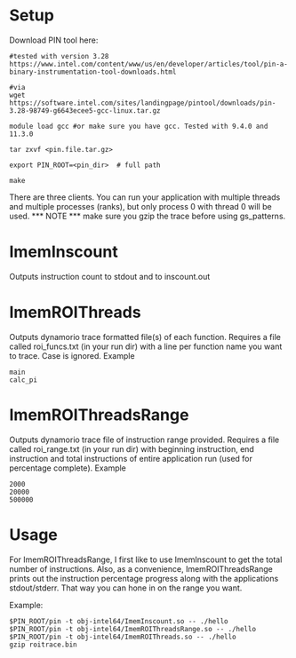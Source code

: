 # Setup
Download PIN tool here:
```
#tested with version 3.28
https://www.intel.com/content/www/us/en/developer/articles/tool/pin-a-binary-instrumentation-tool-downloads.html

#via
wget https://software.intel.com/sites/landingpage/pintool/downloads/pin-3.28-98749-g6643ecee5-gcc-linux.tar.gz
```
```
module load gcc #or make sure you have gcc. Tested with 9.4.0 and 11.3.0

tar zxvf <pin.file.tar.gz>

export PIN_ROOT=<pin_dir>  # full path

make
```

There are three clients. You can run your application with multiple threads and multiple processes (ranks), but only process 0 with thread 0 will be used. *** NOTE *** make sure you gzip the trace before using gs_patterns.

# ImemInscount 
Outputs instruction count to stdout and to inscount.out

# ImemROIThreads
Outputs dynamorio trace formatted file(s) of each function. Requires a file called roi_funcs.txt (in your run dir) with a line per function name you want to trace. Case is ignored.
Example
```
main
calc_pi
```

# ImemROIThreadsRange
Outputs dynamorio trace file of instruction range provided. Requires a file called roi_range.txt (in your run dir) with beginning instruction, end instruction and total instructions of entire application run (used for percentage complete). 
Example
```
2000
20000
500000
```
# Usage
For ImemROIThreadsRange, I first like to use ImemInscount to get the total number of instructions. Also, as a convenience, ImemROIThreadsRange prints out the instruction percentage progress along with the applications stdout/stderr. That way you can hone in on the range you want.

Example:
```
$PIN_ROOT/pin -t obj-intel64/ImemInscount.so -- ./hello
$PIN_ROOT/pin -t obj-intel64/ImemROIThreadsRange.so -- ./hello
$PIN_ROOT/pin -t obj-intel64/ImemROIThreads.so -- ./hello
gzip roitrace.bin
```
